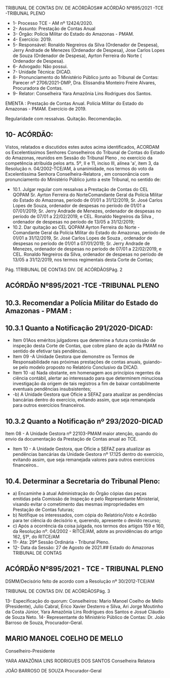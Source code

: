 TRIBUNAL DE CONTAS DIV. DE ACÓRDÃOS## ACÓRDÃO Nº895/2021 -TCE -TRIBUNAL PLENO

- 1- Processo TCE - AM nº 12424/2020.
- 2- Assunto: Prestação de Contas Anual
- 3- Órgão: Polícia Militar do Estado do Amazonas - PMAM.
- 4- Exercício: 2019.
- 5- Responsável: Ronaldo Negreiros da Silva (Ordenador de Despesa), Jerry Andrade de Menezes  (Ordenador  de  Despesa),  Jose  Carlos  Lopes  de  Souza  (Ordenador  de Despesa), Ayrton Ferreira do Norte ( Ordenador de Despesa).
- 6- Advogado: Não possui.
- 7- Unidade Técnica: DICAD.
- 8- Pronunciamento  do  Ministério  Público  junto  ao  Tribunal  de  Contas: Parecer  nº 2706/2021-DMP, Dra. Elissandra Monteiro Freire Alvares, Procuradora de Contas.
- 9- Relator: Conselheira Yara Amazônia Lins Rodrigues dos Santos.

EMENTA : Prestação de Contas Anual. Polícia Militar do Estado do Amazonas - PMAM. Exercício de 2019.

Regularidade com ressalvas. Quitação. Recomendação.

## 10-  ACÓRDÃO:

Vistos, relatados e discutidos estes autos acima identificados, ACORDAM os Excelentíssimos Senhores Conselheiros do Tribunal de Contas do Estado do Amazonas, reunidos em Sessão do Tribunal Pleno , no exercício da competência atribuída pelos arts. 5º, II e 11, inciso III, alínea 'a', item 3, da Resolução n. 04/2002-TCE/AM, à unanimidade, nos termos do voto da Excelentíssima Senhora Conselheira-Relatora ,  em consonância com pronunciamento do Ministério Público junto a este Tribunal, no sentido de:

- 10.1. Julgar regular com ressalvas a Prestação de Contas do CEL QOPAM Sr. Ayrton Ferreira do NorteComandante Geral da Polícia Militar do Estado do Amazonas, período de 01/01 a 31/12/2019, Sr. José Carlos Lopes de Souza, ordenador  de  despesas  no  período  de  01/01  a  07/01/2019;  Sr. Jerry Andrade de Menezes, ordenador de despesas no período de 07/01 a 22/02/2019,  e  CEL. Ronaldo  Negreiros  da  Silva , ordenador  de despesas no período de 13/05 a 31/12/2019;
- 10.2.  Dar quitação ao CEL QOPAM Ayrton Ferreira do Norte - Comandante Geral  da  Polícia  Militar  do  Estado  do  Amazonas,  período  de  01/01  a 31/12/2019, Sr. José Carlos Lopes de Souza , ordenador de despesas no período de 01/01 a 07/01/2019; Sr. Jerry Andrade de Menezes, ordenador de  despesas  no  período  de  07/01  a  22/02/2019,  e  CEL. Ronaldo Negreiros  da  Silva, ordenador  de  despesas  no  período  de  13/05  a 31/12/2019, nos termos regimentais desta Corte de Contas;

Pág. 1TRIBUNAL DE CONTAS DIV. DE ACÓRDÃOSPág. 2

## ACÓRDÃO Nº895/2021 -TCE -TRIBUNAL PLENO

## 10.3. Recomendar a Polícia Militar do Estado do Amazonas - PMAM :

## 10.3.1 Quanto a Notificação 291/2020-DICAD:

- Item  01Aos  eméritos  julgadores  que  determine  a  futura  comissão  de inspeção desta Corte de Contas, que cobre plano de ação da PMAM no sentido de efetivar tais pendências.
- Item 09 -A Unidade Gestora que demonstre os Termos de Responsabilidade nas próximas prestações de contas anuais, guiando-se pelo modelo proposto no Relatório Conclusivo da DICAD.
- Item 10 -a) Nada obstante, em homenagem aos princípios regentes da ciência contábil, alertar ao interessado para que determinem minuciosa investigação  da  origem  de  tais  registros  a  fim  de  baixar  contabilmente eventuais pendências insubsistentes;
- -b) A  Unidade Gestora que Oficie a SEFAZ para atualizar as pendências  bancárias  dentro  do  exercício,  evitando  assim,  que  seja remanejada para outros exercícios financeiros.

## 10.3.2 Quanto a Notificação nº 293/2020-DICAD

Item 08 - A Unidade Gestora nº 22103-PMAM maior atenção, quando do envio da documentação da Prestação de Contas anual ao TCE.

- Item  10 -  A  Unidade  Gestora,  que  Oficie  a  SEFAZ  para  atualizar  as pendências bancárias da Unidade Gestora nº 17.125 dentro do exercício, evitando  assim,  que  seja  remanejada  valores  para  outros  exercícios financeiros..

## 10.4. Determinar a Secretaria do Tribunal Pleno:

- a) Encaminhe à atual Administração do Órgão cópias das peças emitidas pela  Comissão  de  Inspeção  e  pelo  Representante  Ministerial,  visando evitar  o  cometimento  das  mesmas  impropriedades  em  Prestação  de Contas futuras;
- b) Notifique os interessados, com cópia do Relatório/Voto e Acórdão para ter ciência do decisório e, querendo, apresente o devido recurso;
- c) Após a ocorrência da coisa julgada, nos termos dos artigos 159 e 160, da Resolução nº. 04/2002 - RITCE/AM, adote as providências do artigo 162, §1º, do RITCE/AM
- 11-  Ata: 29ª Sessão Ordinária - Tribunal Pleno.
- 12-  Data da Sessão: 27 de Agosto de 2021.## Estado do Amazonas TRIBUNAL DE CONTAS

## ACÓRDÃO Nº895/2021 - TCE - TRIBUNAL PLENO

DSMM/Decisório feito de acordo com a Resolução nº 30/2012-TCE/AM

TRIBUNAL DE CONTAS DIV. DE ACÓRDÃOSPág. 3

13-  Especificação do quorum: Conselheiros: Mario Manoel Coelho de Mello (Presidente), Julio Cabral, Érico Xavier Desterro e Silva, Ari Jorge Moutinho da Costa Júnior, Yara Amazônia Lins Rodrigues dos Santos e Josué Cláudio de Souza Neto. 14-  Representante  do  Ministério  Público  de  Contas: Dr. João  Barroso  de  Souza, Procurador-Geral.

## MARIO MANOEL COELHO DE MELLO

Conselheiro-Presidente

YARA AMAZÔNIA LINS RODRIGUES DOS SANTOS Conselheira Relatora

JOÃO BARROSO DE SOUZA Procurador-Geral